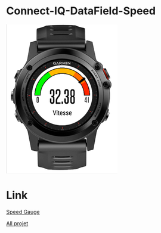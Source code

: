 # Connect-IQ-DataField-Speed
![0](https://github.com/ravenfeld/Connect-IQ-DataField-Speed/blob/develop/screenshot/0.png)

# Link
[Speed Gauge](https://apps.garmin.com/fr-FR/apps/e843150e-1440-4b7f-8a3e-0cab927573d1)

[All projet](https://apps.garmin.com/fr-FR/developer/9a164185-3030-48d9-9aef-f5351abe70d8/apps)
